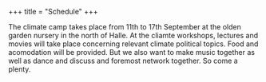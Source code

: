 +++
title = "Schedule"
+++

The climate camp takes place from 11th to 17th September at the olden garden nursery in the north of Halle. At the cliamte workshops, lectures and movies will take place concerning relevant climate political topics. Food and acomodation will be provided. But we also want to make music together as well as dance and discuss and foremost network together. So come a plenty.
